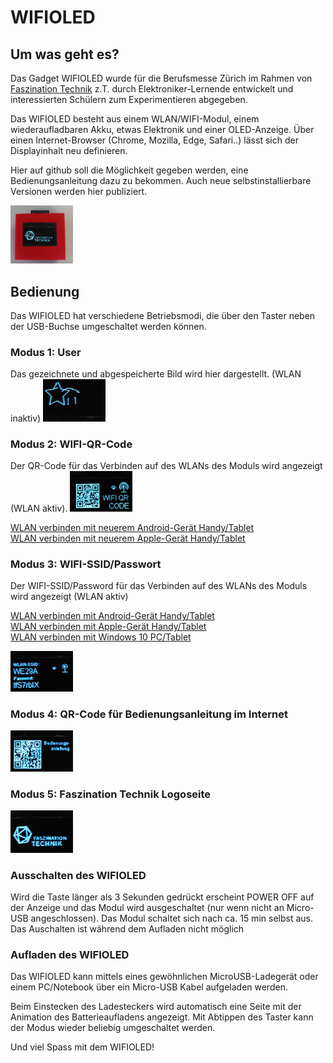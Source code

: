 <h1>WIFIOLED</h1>

<h2>Um was geht es?</h2>

Das Gadget WIFIOLED wurde für die Berufsmesse Zürich im Rahmen von <a href="https://www.faszination-technik.ch">Faszination Technik</a> z.T. durch Elektroniker-Lernende entwickelt und interessierten Schülern zum Experimentieren abgegeben. 

Das WIFIOLED besteht aus einem WLAN/WIFI-Modul, einem wiederaufladbaren Akku, etwas Elektronik und einer OLED-Anzeige.
Über einen Internet-Browser (Chrome, Mozilla, Edge, Safari..) lässt sich der Displayinhalt neu definieren.


Hier auf github soll die Möglichkeit gegeben werden, eine Bedienungsanleitung dazu zu bekommen. 
Auch neue selbstinstallierbare Versionen werden hier publiziert.  

<img src="imgs/wifioled.png" width="100" />

<hl>

<h2>Bedienung</h2>

Das WIFIOLED hat verschiedene Betriebsmodi, die über den Taster neben der USB-Buchse umgeschaltet werden können. 

<h3>Modus 1: User</h3>
Das gezeichnete und abgespeicherte Bild wird hier dargestellt. (WLAN inaktiv)

<img src="imgs/user.png" width="100" />

<h3>Modus 2: WIFI-QR-Code</h3> 
Der QR-Code für das Verbinden auf des WLANs des Moduls wird angezeigt (WLAN aktiv).

<img src="imgs/wifiqr.png" width="100" />

<a href="README-ANDROID-QR.md">WLAN verbinden mit neuerem Android-Gerät Handy/Tablet</a><br>
<a href="README-IPHONE-QR.md">WLAN verbinden mit neuerem Apple-Gerät Handy/Tablet</a><br>

<h3>Modus 3: WIFI-SSID/Passwort</h3> 

Der WIFI-SSID/Password für das Verbinden auf des WLANs des Moduls wird angezeigt (WLAN aktiv)

<a href="README-ANDROID.md">WLAN verbinden mit Android-Gerät Handy/Tablet</a><br>
<a href="README-IPHONE.md">WLAN verbinden mit Apple-Gerät Handy/Tablet</a><br>
<a href="README-PC.md">WLAN verbinden mit Windows 10 PC/Tablet</a><br>

<img src="imgs/wifissid.png" width="100" />

<h3>Modus 4: QR-Code für Bedienungsanleitung im Internet</h3>

<img src="imgs/usermanual.png" width="100" />

<h3>Modus 5: Faszination Technik Logoseite</h3>

<img src="imgs/fasztech.png" width="100" />

<h3>Ausschalten des WIFIOLED</h3>

Wird die Taste länger als 3 Sekunden gedrückt erscheint POWER OFF auf der Anzeige und das Modul wird ausgeschaltet (nur wenn nicht an Micro-USB angeschlossen). Das Modul schaltet sich nach ca. 15 min selbst aus. Das Auschalten ist während dem Aufladen nicht möglich 

<h3>Aufladen des WIFIOLED</h3>

Das WIFIOLED kann mittels eines gewöhnlichen MicroUSB-Ladegerät oder einem PC/Notebook über ein Micro-USB Kabel aufgeladen werden.

Beim Einstecken des Ladesteckers wird automatisch eine Seite mit der Animation des Batterieaufladens angezeigt. Mit Abtippen des Taster kann der Modus wieder beliebig umgeschaltet werden.











Und viel Spass mit dem WIFIOLED!